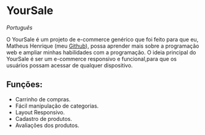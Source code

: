 # YourSale

*Português*

O YourSale é um projeto de e-commerce genérico que foi feito para que eu, Matheus Henrique (meu [Github](https://github.com/MatheusHenrique200302)), possa aprender mais sobre a programação web e ampliar minhas habilidades com a programação.
O ideia principal do YourSale é ser um e-commerce responsivo e funcional,para que os usuários possam acessar de qualquer dispositivo.

## Funções:

 - Carrinho de compras.
 - Fácil manipulação de categorias.
 - Layout Responsivo.
 - Cadastro de produtos.
 - Avaliações dos produtos.
